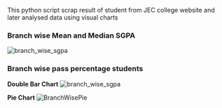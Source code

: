 This python script scrap result of student from JEC college website and later analysed data using visual charts 
### Branch wise Mean and Median SGPA

![branch_wise_sgpa](https://github.com/AbhayUrmaliya2004/Jec_Result_Scraping_And_Analysis/assets/141633724/3ee68f45-6e71-44e0-9050-2e253754f8fb)

### Branch wise pass percentage students
**Double Bar Chart**
![branch_wise_sgpa](https://github.com/AbhayUrmaliya2004/Jec_Result_Scraping_And_Analysis/assets/141633724/71e06b84-4be6-4fb7-8e21-44a59132f012)


**Pie Chart**
![BranchWisePie](https://github.com/AbhayUrmaliya2004/Jec_Result_Scraping_And_Analysis/assets/141633724/fc2cf072-3aee-4f79-b70d-c8ab6fd80809)

